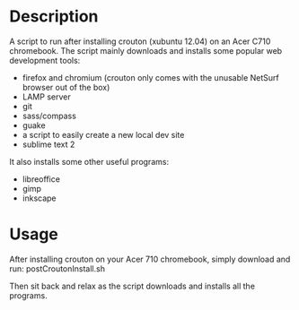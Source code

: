 Description
===========

A script to run after installing crouton (xubuntu 12.04) on an Acer C710 chromebook. The script mainly downloads and installs some popular web development tools:
- firefox and chromium (crouton only comes with the unusable NetSurf browser out of the box)
- LAMP server
- git
- sass/compass
- guake
- a script to easily create a new local dev site
- sublime text 2

It also installs some other useful programs:
- libreoffice
- gimp
- inkscape

Usage
=====
After installing crouton on your Acer 710 chromebook, simply download and run:
    postCroutonInstall.sh

Then sit back and relax as the script downloads and installs all the programs.


